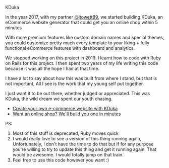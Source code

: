 KDuka

In the year 2017, with my partner [@jtowett89](https://github.com/jtowett89), we started building KDuka, an eCommerce website generator that could get you an online shop within 5 minutes

With more premium features like custom domain names and special themes, you could customize pretty much every template to your liking + fully functional eCommerce features with dashboard and analytics.

We stopped working on this project in 2019. I learnt how to code with Ruby on Rails for this project. I then spent two years of my life writing this code because it was all the hope I had at that time.

I have a lot to say about how this was built from where I stand, but that is not important, All I see is the work that my young self put together.

I just want it to be out there, whether judged or appreciated. This was KDuka, the wild dream we spent our youth chasing.

- [Create your own e-commerce website with KDuka](https://nation.africa/kenya/life-and-style/mynetwork/create-your-own-e-commerce-website-with-kduka-99470)
- [Want an online shop? We'll build you one in minutes](https://www.standardmedia.co.ke/article/2001321358/want-an-online-shop-well-build-you-one-in-minutes)

PS:
1. Most of this stuff is deprecated, Ruby moves quick
2. I would really love to see a version of this thing running again, Unfortunately, I don't have the time to do that but If for any purpose you're willing to try to update this thing and get it running again. That would be awesome. I would totally jump on that train.
3. Feel free to use this code however you want :)
